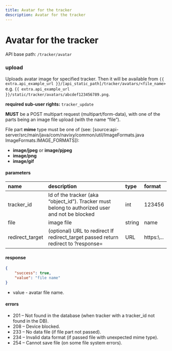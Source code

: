 ```yaml
---
title: Avatar for the tracker
description: Avatar for the tracker
---
```

# Avatar for the tracker

API base path: `/tracker/avatar`

### upload

Uploads avatar image for specified tracker.
Then it will be available from `{{ extra.api_example_url }}/[api_static_path]/tracker/avatars/<file_name>`
e.g. `{{ extra.api_example_url }}/static/tracker/avatars/abcdef123456789.png`.

**required sub-user rights:** `tracker_update`

**MUST** be a POST multipart request (multipart/form-data),
with one of the parts being an image file upload (with the name “file”).

File part **mime** type must be one of (see: [source:api-server/src/main/java/com/navixy/common/util/ImageFormats.java ImageFormats.IMAGE_FORMATS]):

*    **image/jpeg** or **image/pjpeg**
*    **image/png**
*    **image/gif**

#### parameters

| name | description | type| format|
| :------ | :------ | :----- | :------ |
| tracker_id | Id of the tracker (aka “object_id”). Tracker must belong to authorized user and not be blocked | int | 123456 |
| file | image file | string | name |
| redirect_target | (optional) URL to redirect If redirect_target passed return redirect to ?response= | URL | https:\\... |

#### response

```json
{
    "success": true,
    "value": "file name"
}
```

* value - avatar file name.

#### errors

* 201 – Not found in the database (when tracker with a tracker_id not found in the DB).
* 208 – Device blocked.
* 233 – No data file (if file part not passed).
* 234 – Invalid data format (if passed file with unexpected mime type).
* 254 – Cannot save file (on some file system errors).
